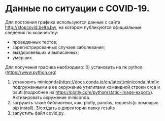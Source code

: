 # Данные по ситуации с COVID-19.

Для постоения графика используются данные с сайта http://stopcovid.belta.by/, на котором
публикуются официальные сведения по количеству:
- проведенных тестов;
- зарегистрированных случаев заболевания;
- выздоровевших и выписанных;
- умерших.

Для получения графика необходимо:
0) установить на пк python (https://www.python.org)
1) установить miniconda(https://docs.conda.io/en/latest/miniconda.html)с подгруженными в ее окружение
 утилитами командной строки orca и psutil(подробнее на https://plotly.com/python/static-image-export/).
Активировать окружение miniconda.
2) загрузить такие библиотеки, как: plotly, pandas, requests(с помощью pip install).
3)создать в директории папку results
4) запустить файл covid.py.




